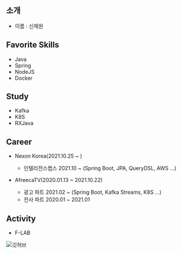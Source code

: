 ## 소개

- 이름 : 신재원

## Favorite Skills

- Java
- Spring
- NodeJS
- Docker

## Study

- Kafka
- K8S
- RXJava

## Career

- Nexon Korea(2021.10.25 ~ )
  - 인텔리전스랩스 2021.10 ~ (Spring Boot, JPA, QueryDSL, AWS ...)

- AfreecaTV(2020.01.13 ~ 2021.10.22)
  - 광고 파트 2021.02 ~ (Spring Boot, Kafka Streams, K8S ...)
  - 전사 파트 2020.01 ~ 2021.01

## Activity

- F-LAB

![깃허브](https://github-readme-stats.vercel.app/api?username=0n1dev&show_icons=true)<br /> 

